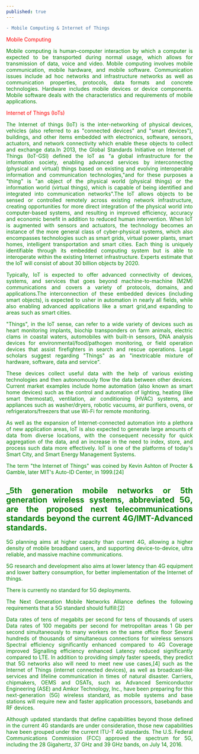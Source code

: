 ```yaml
---
published: true
---
```

```diff
- Mobile Computing & Internet of Things
```
<span style="color:red">Mobile Computing</span>
<div style="text-align: justify"><span style="color:green">Mobile computing is human–computer interaction by which a computer is expected to be transported during normal usage, which allows for transmission of data, voice and video. Mobile computing involves mobile communication, mobile hardware, and mobile software. Communication issues include ad hoc networks and infrastructure networks as well as communication properties, protocols, data formats and concrete technologies. Hardware includes mobile devices or device components. Mobile software deals with the characteristics and requirements of mobile applications.</span><br>


<span style="color:red">Internet of Things (IoTs)</span>
<div style="text-align: justify"><span style="color:green">The Internet of things (IoT) is the inter-networking of physical devices, vehicles (also referred to as "connected devices" and "smart devices"), buildings, and other items embedded with electronics, software, sensors, actuators, and network connectivity which enable these objects to collect and exchange data.In 2013, the Global Standards Initiative on Internet of Things (IoT-GSI) defined the IoT as "a global infrastructure for the information society, enabling advanced services by interconnecting (physical and virtual) things based on existing and evolving interoperable information and communication technologies,"and for these purposes a "thing" is "an object of the physical world (physical things) or the information world (virtual things), which is capable of being identified and integrated into communication networks".The IoT allows objects to be sensed or controlled remotely across existing network infrastructure, creating opportunities for more direct integration of the physical world into computer-based systems, and resulting in improved efficiency, accuracy and economic benefit in addition to reduced human intervention. When IoT is augmented with sensors and actuators, the technology becomes an instance of the more general class of cyber-physical systems, which also encompasses technologies such as smart grids, virtual power plants, smart homes, intelligent transportation and smart cities. Each thing is uniquely identifiable through its embedded computing system but is able to interoperate within the existing Internet infrastructure. Experts estimate that the IoT will consist of about 30 billion objects by 2020.

Typically, IoT is expected to offer advanced connectivity of devices, systems, and services that goes beyond machine-to-machine (M2M) communications and covers a variety of protocols, domains, and applications.The interconnection of these embedded devices (including smart objects), is expected to usher in automation in nearly all fields, while also enabling advanced applications like a smart grid,and expanding to areas such as smart cities.

"Things", in the IoT sense, can refer to a wide variety of devices such as heart monitoring implants, biochip transponders on farm animals, electric clams in coastal waters, automobiles with built-in sensors, DNA analysis devices for environmental/food/pathogen monitoring, or field operation devices that assist firefighters in search and rescue operations. Legal scholars suggest regarding "Things" as an "inextricable mixture of hardware, software, data and service".

These devices collect useful data with the help of various existing technologies and then autonomously flow the data between other devices. Current market examples include home automation (also known as smart home devices) such as the control and automation of lighting, heating (like smart thermostat), ventilation, air conditioning (HVAC) systems, and appliances such as washer/dryers, robotic vacuums, air purifiers, ovens, or refrigerators/freezers that use Wi-Fi for remote monitoring.

As well as the expansion of Internet-connected automation into a plethora of new application areas, IoT is also expected to generate large amounts of data from diverse locations, with the consequent necessity for quick aggregation of the data, and an increase in the need to index, store, and process such data more effectively. IoT is one of the platforms of today's Smart City, and Smart Energy Management Systems.

The term "the Internet of Things" was coined by Kevin Ashton of Procter & Gamble, later MIT's Auto-ID Center, in 1999.[24]</span>

## _5th generation mobile networks or 5th generation wireless systems, abbreviated 5G, are the proposed next telecommunications standards beyond the current 4G/IMT-Advanced standards.

<div style="text-align: justify">5G planning aims at higher capacity than current 4G, allowing a higher density of mobile broadband users, and supporting device-to-device, ultra reliable, and massive machine communications.

5G research and development also aims at lower latency than 4G equipment and lower battery consumption, for better implementation of the Internet of things.

There is currently no standard for 5G deployments.

The Next Generation Mobile Networks Alliance defines the following requirements that a 5G standard should fulfill:[2]

Data rates of tens of megabits per second for tens of thousands of users
Data rates of 100 megabits per second for metropolitan areas
1 Gb per second simultaneously to many workers on the same office floor
Several hundreds of thousands of simultaneous connections for wireless sensors
Spectral efficiency significantly enhanced compared to 4G
Coverage improved
Signalling efficiency enhanced
Latency reduced significantly compared to LTE.
In addition to providing simply faster speeds, they predict that 5G networks also will need to meet new use cases,[4] such as the Internet of Things (internet connected devices), as well as broadcast-like services and lifeline communication in times of natural disaster. Carriers, chipmakers, OEMS and OSATs, such as Advanced Semiconductor Engineering (ASE) and Amkor Technology, Inc., have been preparing for this next-generation (5G) wireless standard, as mobile systems and base stations will require new and faster application processors, basebands and RF devices.

Although updated standards that define capabilities beyond those defined in the current 4G standards are under consideration, those new capabilities have been grouped under the current ITU-T 4G standards. The U.S. Federal Communications Commission (FCC) approved the spectrum for 5G, including the 28 Gigahertz, 37 GHz and 39 GHz bands, on July 14, 2016.</div>
